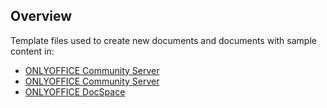 ## Overview

Template files used to create new documents and documents with sample content in: 

* [ONLYOFFICE Community Server](https://github.com/ONLYOFFICE/portals/)
* [ONLYOFFICE Community Server](https://github.com/ONLYOFFICE/communityserver/)
* [ONLYOFFICE DocSpace](https://github.com/ONLYOFFICE/DocSpace/)



